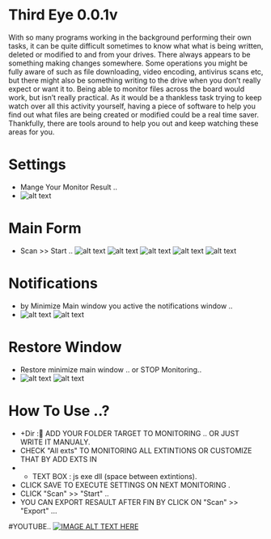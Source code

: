 # Third Eye 0.0.1v
With so many programs working in the background performing their own tasks, it can be quite difficult sometimes to know what what is being written, deleted or modified to and from your drives. There always appears to be something making changes somewhere. Some operations you might be fully aware of such as file downloading, video encoding, antivirus scans etc, but there might also be something writing to the drive when you don’t really expect or want it to. Being able to monitor files across the board would work, but isn’t really practical.
As it would be a thankless task trying to keep watch over all this activity yourself, having a piece of software to help you find out what files are being created or modified could be a real time saver. Thankfully, there are tools around to help you out and keep watching these areas for you.


# Settings
* Mange Your Monitor Result .. 
* ![alt text](https://raw.githubusercontent.com/ServerDotApk/3rdEye/master/img/settings.JPG)

# Main Form
* Scan >> Start .. 
![alt text](https://raw.githubusercontent.com/ServerDotApk/3rdEye/master/img/MainForm.JPG)
![alt text](https://raw.githubusercontent.com/ServerDotApk/3rdEye/master/img/MainForm1.JPG)
![alt text](https://raw.githubusercontent.com/ServerDotApk/3rdEye/master/img/MainForm2.JPG)
![alt text](https://raw.githubusercontent.com/ServerDotApk/3rdEye/master/img/MainForm3.JPG)
![alt text](https://raw.githubusercontent.com/ServerDotApk/3rdEye/master/img/MainForm4.JPG)

# Notifications
* by Minimize Main window you active the notifications window .. 
* ![alt text](https://raw.githubusercontent.com/ServerDotApk/3rdEye/master/img/notify.JPG)
  ![alt text](https://raw.githubusercontent.com/ServerDotApk/3rdEye/master/img/notify1.JPG)

# Restore Window 
* Restore minimize main window .. or STOP Monitoring..
* ![alt text](https://raw.githubusercontent.com/ServerDotApk/3rdEye/master/img/noti.JPG)
  ![alt text](https://raw.githubusercontent.com/ServerDotApk/3rdEye/master/img/noti1.JPG)



# How To Use ..?
* +Dir : ِADD YOUR FOLDER TARGET TO MONITORING .. OR JUST WRITE IT MANUALY.
* CHECK "All exts" TO MONITORING ALL EXTINTIONS OR CUSTOMIZE THAT BY ADD EXTS IN 
* + TEXT BOX :
js exe dll (space between extintions).
* CLICK SAVE TO EXECUTE SETTINGS ON NEXT MONITORING .
* CLICK "Scan" >> "Start" ..
* YOU CAN EXPORT RESAULT AFTER FIN BY CLICK ON "Scan" >> "Export" ... 

#YOUTUBE..
[![IMAGE ALT TEXT HERE](https://i.ytimg.com/vi/p_VCey3gMXs/hqdefault.jpg)](https://www.youtube.com/watch?v=p_VCey3gMXs)

